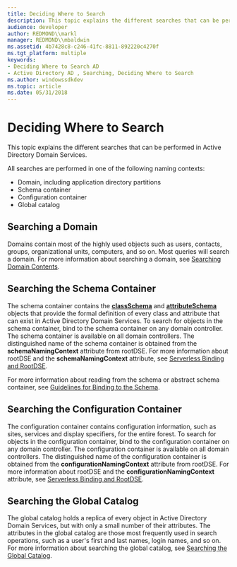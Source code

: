 ```yaml
---
title: Deciding Where to Search
description: This topic explains the different searches that can be performed in Active Directory Domain Services.
audience: developer
author: REDMOND\\markl
manager: REDMOND\\mbaldwin
ms.assetid: 4b7428c8-c246-41fc-8811-892220c4270f
ms.tgt_platform: multiple
keywords:
- Deciding Where to Search AD
- Active Directory AD , Searching, Deciding Where to Search
ms.author: windowssdkdev
ms.topic: article
ms.date: 05/31/2018
---
```


# Deciding Where to Search

This topic explains the different searches that can be performed in Active Directory Domain Services.

All searches are performed in one of the following naming contexts:

-   Domain, including application directory partitions
-   Schema container
-   Configuration container
-   Global catalog

## Searching a Domain

Domains contain most of the highly used objects such as users, contacts, groups, organizational units, computers, and so on. Most queries will search a domain. For more information about searching a domain, see [Searching Domain Contents](searching-domain-contents.md).

## Searching the Schema Container

The schema container contains the [**classSchema**](https://msdn.microsoft.com/library/ms680982) and [**attributeSchema**](https://msdn.microsoft.com/library/ms680969) objects that provide the formal definition of every class and attribute that can exist in Active Directory Domain Services. To search for objects in the schema container, bind to the schema container on any domain controller. The schema container is available on all domain controllers. The distinguished name of the schema container is obtained from the **schemaNamingContext** attribute from rootDSE. For more information about rootDSE and the **schemaNamingContext** attribute, see [Serverless Binding and RootDSE](serverless-binding-and-rootdse.md).

For more information about reading from the schema or abstract schema container, see [Guidelines for Binding to the Schema](guidelines-for-binding-to-the-schema.md).

## Searching the Configuration Container

The configuration container contains configuration information, such as sites, services and display specifiers, for the entire forest. To search for objects in the configuration container, bind to the configuration container on any domain controller. The configuration container is available on all domain controllers. The distinguished name of the configuration container is obtained from the **configurationNamingContext** attribute from rootDSE. For more information about rootDSE and the **configurationNamingContext** attribute, see [Serverless Binding and RootDSE](serverless-binding-and-rootdse.md).

## Searching the Global Catalog

The global catalog holds a replica of every object in Active Directory Domain Services, but with only a small number of their attributes. The attributes in the global catalog are those most frequently used in search operations, such as a user's first and last names, login names, and so on. For more information about searching the global catalog, see [Searching the Global Catalog](searching-global-catalog-contents.md).

 

 




